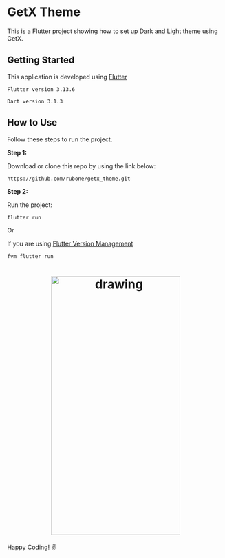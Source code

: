 # GetX Theme

This is a Flutter project showing how to set up Dark and Light theme using GetX.

## Getting Started

This application is developed using [Flutter](https://flutter.dev/)

`Flutter version 3.13.6`

`Dart version 3.1.3`

## How to Use 

Follow these steps to run the project.

**Step 1:**

Download or clone this repo by using the link below:

```
https://github.com/rubone/getx_theme.git
```

**Step 2:**

Run the project:

```
flutter run  
```
Or 

If you are using [Flutter Version Management](https://fvm.app/)
```
fvm flutter run  
```

<h1 align="center">
  <img src="https://github.com/rubone/getx_theme/assets/1043247/c7e9bfc8-1f13-4bc7-b615-36aec4fa7831" alt="drawing" style="width:300px; height:600px;"/>
</h1>

Happy Coding! :v:
